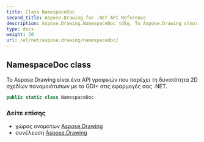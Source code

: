 ```yaml
---
title: Class NamespaceDoc
second_title: Aspose.Drawing for .NET API Reference
description: Aspose.Drawing.NamespaceDoc τάξη. Το Aspose.Drawing είναι ένα API γραφικών που παρέχει τη δυνατότητα 2D σχεδίων πανομοιότυπων με το GDI στις εφαρμογές σας .NET.
type: docs
weight: 30
url: /el/net/aspose.drawing/namespacedoc/
---
```

## NamespaceDoc class

Το Aspose.Drawing είναι ένα API γραφικών που παρέχει τη δυνατότητα 2D σχεδίων πανομοιότυπων με το GDI+ στις εφαρμογές σας .NET.

```csharp
public static class NamespaceDoc
```

### Δείτε επίσης

* χώρος ονομάτων [Aspose.Drawing](../../aspose.drawing/)
* συνέλευση [Aspose.Drawing](../../)


